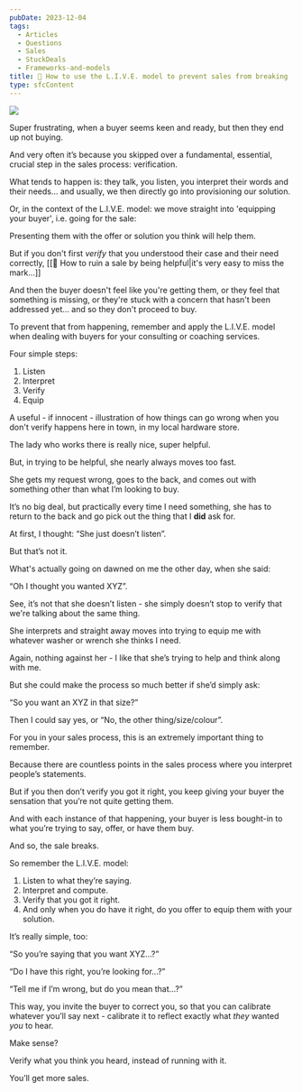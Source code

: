 ```yaml
---
pubDate: 2023-12-04
tags:
  - Articles
  - Questions
  - Sales
  - StuckDeals
  - Frameworks-and-models
title: 📄 How to use the L.I.V.E. model to prevent sales from breaking
type: sfcContent
---
```


![](Media/SalesFlowCoach.app_How-to-use-the-L.I.V.E.-model-to-prevent-sales-from-breaking_MartinStellar.jpg)

Super frustrating, when a buyer seems keen and ready, but then they end up not buying.

And very often it’s because you skipped over a fundamental, essential, crucial step in the sales process: verification.

What tends to happen is: they talk, you listen, you interpret their words and their needs... and usually, we then directly go into provisioning our solution.

Or, in the context of the L.I.V.E. model: we move straight into 'equipping your buyer', i.e. going for the sale:

Presenting them with the offer or solution you think will help them.

But if you don't first *verify* that you understood their case and their need correctly, [[📄 How to ruin a sale by being helpful|it's very easy to miss the mark...]]

And then the buyer doesn't feel like you're getting them, or they feel that something is missing, or they're stuck with a concern that hasn't been addressed yet... and so they don't proceed to buy.

To prevent that from happening, remember and apply the L.I.V.E. model when dealing with buyers for your consulting or coaching services.

Four simple steps:

1. Listen
2. Interpret
3. Verify
4. Equip

A useful - if innocent - illustration of how things can go wrong when you don't verify happens here in town, in my local hardware store.

The lady who works there is really nice, super helpful.

But, in trying to be helpful, she nearly always moves too fast.

She gets my request wrong, goes to the back, and comes out with something other than what I’m looking to buy.

It’s no big deal, but practically every time I need something, she has to return to the back and go pick out the thing that I **did** ask for.

At first, I thought: “She just doesn’t listen”.

But that’s not it.

What's actually going on dawned on me the other day, when she said:

“Oh I thought you wanted XYZ”.

See, it’s not that she doesn’t listen - she simply doesn’t stop to verify that we're talking about the same thing.

She interprets and straight away moves into trying to equip me with whatever washer or wrench she thinks I need.

Again, nothing against her - I like that she’s trying to help and think along with me.

But she could make the process so much better if she’d simply ask:

“So you want an XYZ in that size?”

Then I could say yes, or “No, the other thing/size/colour”.

For you in your sales process, this is an extremely important thing to remember.

Because there are countless points in the sales process where you interpret people’s statements.

But if you then don’t verify you got it right, you keep giving your buyer the sensation that you’re not quite getting them.

And with each instance of that happening, your buyer is less bought-in to what you’re trying to say, offer, or have them buy.

And so, the sale breaks.

So remember the L.I.V.E. model:

1. Listen to what they’re saying.
2. Interpret and compute.
3. Verify that you got it right.
4. And only when you do have it right, do you offer to equip them with your solution.

It’s really simple, too:

“So you’re saying that you want XYZ…?”

“Do I have this right, you’re looking for…?”

“Tell me if I’m wrong, but do you mean that…?”

This way, you invite the buyer to correct you, so that you can calibrate whatever you’ll say next - calibrate it to reflect exactly what *they* wanted *you* to hear.

Make sense?

Verify what you think you heard, instead of running with it.

You’ll get more sales.